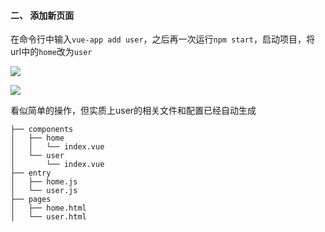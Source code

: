 #### 二、 添加新页面
在命令行中输入`vue-app add user`，之后再一次运行`npm start`，启动项目，将url中的`home`改为`user`

![](https://upload-images.jianshu.io/upload_images/1495096-bb1ccea0ce3739f7.png?imageMogr2/auto-orient/strip%7CimageView2/2/w/1240)

![](https://upload-images.jianshu.io/upload_images/1495096-9ef97e7398b24d03.png?imageMogr2/auto-orient/strip%7CimageView2/2/w/1240)


看似简单的操作，但实质上user的相关文件和配置已经自动生成
```
├── components
│   ├── home
│   │   └── index.vue
│   └── user
│       └── index.vue
├── entry
│   ├── home.js
│   └── user.js
├── pages
│   ├── home.html
│   └── user.html
```